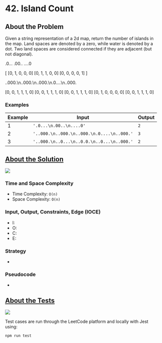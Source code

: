 # 42. Island Count

## About the Problem

Given a string representation of a 2d map, return the number of islands in the map. Land spaces are denoted by a zero, while water is denoted by a dot. Two land spaces are considered connected if they are adjacent (but not diagonal).

.0...
.00..
....0

[ [0, 1, 0, 0, 0]
  [0, 1, 1, 0, 0]
  [0, 0, 0, 0, 1] ]

..000.\n..000.\n..000.\n.0....\n..000.

[0, 0, 1, 1, 1, 0]
[0, 0, 1, 1, 1, 0]
[0, 0, 1, 1, 1, 0]
[0, 1, 0, 0, 0, 0]
[0, 0, 1, 1, 1, 0]

### Examples

| Example| Input | Output |
| --- | --- | --- |
| 1 | `'.0...\n.00..\n....0'` | `2` |
| 2 | `'..000.\n..000.\n..000.\n.0....\n..000.'` | `3` |
| 3 | `'..000.\n..0...\n..0.0.\n..0...\n..000.'` | `2` |

## <a href='./islandCount.js'>About the Solution</a>

<img src='https://img.shields.io/badge/JavaScript-F7DF1E.svg?style=for-the-badge&logo=JavaScript&logoColor=black' />

<!-- Add Time and Space Complexity -->
### Time and Space Complexity
 - Time Complexity: `O(n)`
 - Space Complexity: `O(n)`

<!-- Planning -->
### Input, Output, Constraints, Edge (IOCE)

 - I:
 - O:
 - C:
 - E:

### Strategy
-

### Pseudocode
-

## <a href='./islandCount.test.js'>About the Tests</a>

<img src='https://img.shields.io/badge/Jest-C21325.svg?style=for-the-badge&logo=Jest&logoColor=white' />

Test cases are run through the LeetCode platform and locally with Jest using:
```
npm run test
```